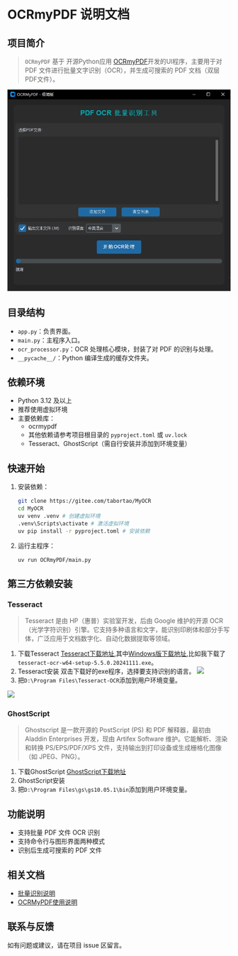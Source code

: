 # OCRmyPDF 说明文档

## 项目简介

> `OCRmyPDF` 基于 开源Python应用 [OCRmyPDF](https://github.com/ocrmypdf/OCRmyPDF)开发的UI程序，主要用于对 PDF 文件进行批量文字识别（OCR），并生成可搜索的 PDF 文档（双层PDF文件）。

![OCRmyPDF UI](../docs/Image/20250603155601-UI.jpg)

## 目录结构

- `app.py`：负责界面。
- `main.py`：主程序入口。
- `ocr_processor.py`：OCR 处理核心模块，封装了对 PDF 的识别与处理。
- `__pycache__/`：Python 编译生成的缓存文件夹。

## 依赖环境

- Python 3.12 及以上
- 推荐使用虚拟环境
- 主要依赖库：
  - ocrmypdf
  - 其他依赖请参考项目根目录的 `pyproject.toml` 或 `uv.lock`
  - Tesseract、GhostScript（需自行安装并添加到环境变量）

## 快速开始

1. 安装依赖：
    ```bash
    git clone https://gitee.com/tabortao/MyOCR
    cd MyOCR
    uv venv .venv # 创建虚拟环境
    .venv\Scripts\activate # 激活虚拟环境
    uv pip install -r pyproject.toml # 安装依赖
    ```
2. 运行主程序：
    ```bash
    uv run OCRmyPDF/main.py
    ```
## 第三方依赖安装
### Tesseract
> Tesseract 是由 HP（惠普）实验室开发，后由 Google 维护的开源 OCR（光学字符识别）引擎。它支持多种语言和文字，能识别印刷体和部分手写体，广泛应用于文档数字化、自动化数据提取等领域。

1. 下载Tesseract
[Tesseract下载地址](https://tesseract-ocr.github.io/tessdoc/Installation.html),其中[Windows版下载地址](https://github.com/UB-Mannheim/tesseract/wiki),比如我下载了`tesseract-ocr-w64-setup-5.5.0.20241111.exe`。
2. Tesseract安装
双击下载好的exe程序，选择要支持识别的语言。
![](https://lei-1258171996.cos.ap-guangzhou.myqcloud.com/imgs/2025/202506031758216.png)
3. 把`D:\Program Files\Tesseract-OCR`添加到用户环境变量。

![](https://lei-1258171996.cos.ap-guangzhou.myqcloud.com/imgs/2025/202506031756343.png)

### GhostScript
> Ghostscript 是一款开源的 PostScript (PS) 和 PDF 解释器，最初由 Aladdin Enterprises 开发，现由 Artifex Software 维护。它能解析、渲染和转换 PS/EPS/PDF/XPS 文件，支持输出到打印设备或生成栅格化图像（如 JPEG、PNG）。

1. 下载GhostScript
[GhostScript下载地址](https://ghostscript.com/releases/gsdnld.html)
2. GhostScript安装
3. 把`D:\Program Files\gs\gs10.05.1\bin`添加到用户环境变量。


## 功能说明

- 支持批量 PDF 文件 OCR 识别
- 支持命令行与图形界面两种模式
- 识别后生成可搜索的 PDF 文件

## 相关文档

- [批量识别说明](../docs/OCRmyPDF手册/批量识别.md)
- [OCRMyPDF使用说明](../docs/OCRmyPDF手册/OCRMyPDF使用说明.md)

## 联系与反馈

如有问题或建议，请在项目 issue 区留言。
